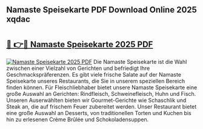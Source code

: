 ## Namaste Speisekarte PDF Download Online 2025 xqdac

# <h2><a href="http://gca2g2.nevu.top/?p=Namaste+Speisekarte">🔗 👉🔴 Namaste Speisekarte 2025 PDF</a></h2>

[![Namaste Speisekarte 2025 PDF](https://i.imgur.com/dBaPXMq.png)](http://gca2g2.nevu.top/?p=Namaste+Speisekarte)
Die Namaste Speisekarte ist die Wahl zwischen einer Vielzahl von Gerichten und befriedigt Ihre Geschmackspräferenzen. Es gibt viele frische Salate auf der Namaste Speisekarte unseres Restaurants, die Sie in unserem speziellen Bereich finden können. Für Fleischliebhaber bietet unsere Namaste Speisekarte eine große Auswahl an Gerichten: Rindfleisch, Schweinefleisch, Huhn und Fisch. Unseren Auserwählten bieten wir Gourmet-Gerichte wie Schaschlik und Steak an, die auf frischem Feuer zubereitet werden. Unser Restaurant bietet eine große Auswahl an Desserts, von traditionellen Torten und Kuchen bis hin zu erlesenen Crème Brûlée und Schokoladensuppen.
